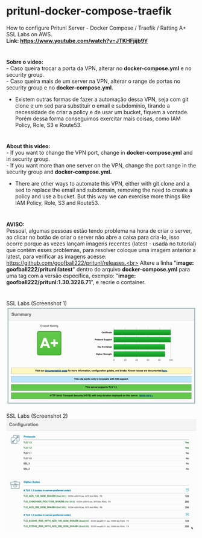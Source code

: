 # pritunl-docker-compose-traefik
How to configure Pritunl Server - Docker Compose / Traefik / Ratting A+ SSL Labs on AWS.<br>
<b>Link: https://www.youtube.com/watch?v=JTKHFjijb9Y</b>
#
<b>Sobre o vídeo:</b> <br>- Caso queira trocar a porta da VPN, alterar no <b>docker-compose.yml</b> e no security group. 
<br>- Caso queira mais de um server na VPN, alterar o range de portas no security group e no <b>docker-compose.yml</b>.<br>
- Existem outras formas de fazer a automação dessa VPN, seja com git clone e um sed para substituir o email e subdomínio, tirando a necessidade de criar a policy e de usar um bucket, fiquem a vontade. Porém dessa forma conseguimos exercitar mais coisas, como IAM Policy, Role, S3 e Route53.
#
<b>About this video:</b> <br>- If you want to change the VPN port, change in <b>docker-compose.yml</b> and in security group.
<br>- If you want more than one server on the VPN, change the port range in the security group and <b>docker-compose.yml.</b><br>
- There are other ways to automate this VPN, either with git clone and a sed to replace the email and subdomain, removing the need to create a policy and use a bucket. But this way we can exercise more things like IAM Policy, Role, S3 and Route53.
#
<b>AVISO:</b> <br>Pessoal, algumas pessoas estão tendo problema na hora de criar o server, ao clicar no botão de criar o server não abre a caixa para cria-lo, isso ocorre porque as vezes lançam imagens recentes (latest - usada no tutorial) que contém esses problemas, para resolver coloque uma imagem anterior a latest, para verificar as imagens acesse: https://github.com/goofball222/pritunl/releases.<br>
Altere a linha "<b>image: goofball222/pritunl:latest</b>" dentro do arquivo <b>docker-compose.yml</b> para uma tag com a versão específica, exemplo: "<b>image: goofball222/pritunl:1.30.3226.71</b>", e recrie o container.
#
SSL Labs (Screenshot 1)<br>
![alt text](https://raw.githubusercontent.com/aldeiacloud/pritunl-docker-compose-traefik/main/images-ssl-labs/ssl-labs1.png)<br><br>
SSL Labs (Screenshot 2)<br>
![alt text](https://raw.githubusercontent.com/aldeiacloud/pritunl-docker-compose-traefik/main/images-ssl-labs/ssl-labs2.png)

